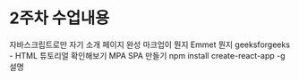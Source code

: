 # 2주차 수업내용

자바스크립트로만 자기 소개 페이지 완성 
마크업이 뭔지
Emmet 뭔지
geeksforgeeks - HTML 튜토리얼 확인해보기
MPA SPA 만들기
npm install create-react-app -g 설명
